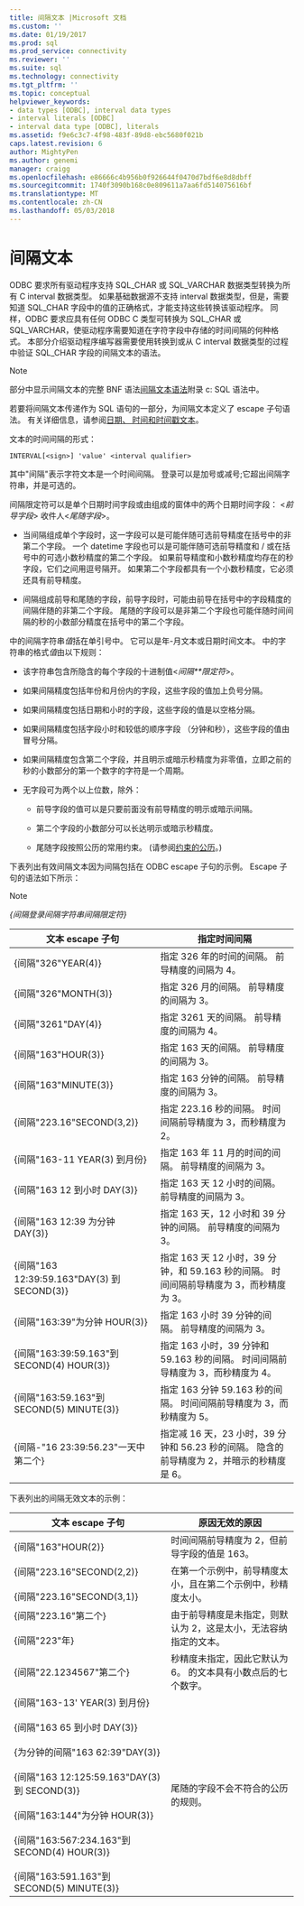 ```yaml
---
title: 间隔文本 |Microsoft 文档
ms.custom: ''
ms.date: 01/19/2017
ms.prod: sql
ms.prod_service: connectivity
ms.reviewer: ''
ms.suite: sql
ms.technology: connectivity
ms.tgt_pltfrm: ''
ms.topic: conceptual
helpviewer_keywords:
- data types [ODBC], interval data types
- interval literals [ODBC]
- interval data type [ODBC], literals
ms.assetid: f9e6c3c7-4f98-483f-89d8-ebc5680f021b
caps.latest.revision: 6
author: MightyPen
ms.author: genemi
manager: craigg
ms.openlocfilehash: e86666c4b956b0f926644f0470d7bdf6e8d8dbff
ms.sourcegitcommit: 1740f3090b168c0e809611a7aa6fd514075616bf
ms.translationtype: MT
ms.contentlocale: zh-CN
ms.lasthandoff: 05/03/2018
---
```

# <a name="interval-literals"></a>间隔文本
ODBC 要求所有驱动程序支持 SQL_CHAR 或 SQL_VARCHAR 数据类型转换为所有 C interval 数据类型。 如果基础数据源不支持 interval 数据类型，但是，需要知道 SQL_CHAR 字段中的值的正确格式，才能支持这些转换该驱动程序。 同样，ODBC 要求应具有任何 ODBC C 类型可转换为 SQL_CHAR 或 SQL_VARCHAR，使驱动程序需要知道在字符字段中存储的时间间隔的何种格式。 本部分介绍驱动程序编写器需要使用转换到或从 C interval 数据类型的过程中验证 SQL_CHAR 字段的间隔文本的语法。  
  
> [!NOTE]  
>  部分中显示间隔文本的完整 BNF 语法[间隔文本语法](../../../odbc/reference/appendixes/interval-literal-syntax.md)附录 c: SQL 语法中。  
  
 若要将间隔文本传递作为 SQL 语句的一部分，为间隔文本定义了 escape 子句语法。 有关详细信息，请参阅[日期、 时间和时间戳文本](../../../odbc/reference/develop-app/date-time-and-timestamp-literals.md)。  
  
 文本的时间间隔的形式：  
  
```  
INTERVAL[<sign>] 'value' <interval qualifier>  
```  
  
 其中"间隔"表示字符文本是一个时间间隔。 登录可以是加号或减号;它超出间隔字符串，并是可选的。  
  
 间隔限定符可以是单个日期时间字段或由组成的窗体中的两个日期时间字段： \<*前导字段*> 收件人\<*尾随字段*>。  
  
-   当间隔组成单个字段时，这一字段可以是可能伴随可选前导精度在括号中的非第二个字段。 一个 datetime 字段也可以是可能伴随可选前导精度和 / 或在括号中的可选小数秒精度的第二个字段。 如果前导精度和小数秒精度均存在的秒字段，它们之间用逗号隔开。 如果第二个字段都具有一个小数秒精度，它必须还具有前导精度。  
  
-   间隔组成前导和尾随的字段，前导字段时，可能由前导在括号中的字段精度的间隔伴随的非第二个字段。 尾随的字段可以是非第二个字段也可能伴随时间间隔的秒的小数部分精度在括号中的第二个字段。  
  
 中的间隔字符串*值*括在单引号中。 它可以是年-月文本或日期时间文本。 中的字符串的格式*值*由以下规则：  
  
-   该字符串包含所隐含的每个字段的十进制值\<*间隔**限定符*>。  
  
-   如果间隔精度包括年份和月份内的字段，这些字段的值加上负号分隔。  
  
-   如果间隔精度包括日期和小时的字段，这些字段的值是以空格分隔。  
  
-   如果间隔精度包括字段小时和较低的顺序字段 （分钟和秒），这些字段的值由冒号分隔。  
  
-   如果间隔精度包含第二个字段，并且明示或暗示秒精度为非零值，立即之前的秒的小数部分的第一个数字的字符是一个周期。  
  
-   无字段可为两个以上位数，除外：  
  
    -   前导字段的值可以是只要前面没有前导精度的明示或暗示间隔。  
  
    -   第二个字段的小数部分可以长达明示或暗示秒精度。  
  
    -   尾随字段按照公历的常用约束。 (请参阅[约束的公历](../../../odbc/reference/appendixes/constraints-of-the-gregorian-calendar.md)。)  
  
 下表列出有效间隔文本因为间隔包括在 ODBC escape 子句的示例。 Escape 子句的语法如下所示：  
  
> [!NOTE]  
>  *{间隔登录间隔字符串间隔限定符}*  
  
|文本 escape 子句|指定时间间隔|  
|---------------------------|------------------------|  
|{间隔"326"YEAR(4)}|指定 326 年的时间的间隔。 前导精度的间隔为 4。|  
|{间隔"326"MONTH(3)}|指定 326 月的间隔。 前导精度的间隔为 3。|  
|{间隔"3261"DAY(4)}|指定 3261 天的间隔。 前导精度的间隔为 4。|  
|{间隔"163"HOUR(3)}|指定 163 天的间隔。 前导精度的间隔为 3。|  
|{间隔"163"MINUTE(3)}|指定 163 分钟的间隔。 前导精度的间隔为 3。|  
|{间隔"223.16"SECOND(3,2)}|指定 223.16 秒的间隔。 时间间隔前导精度为 3，而秒精度为 2。|  
|{间隔"163-11 YEAR(3) 到月份}|指定 163 年 11 月的时间的间隔。 前导精度的间隔为 3。|  
|{间隔"163 12 到小时 DAY(3)}|指定 163 天 12 小时的间隔。 前导精度的间隔为 3。|  
|{间隔"163 12:39 为分钟 DAY(3)}|指定 163 天，12 小时和 39 分钟的间隔。 前导精度的间隔为 3。|  
|{间隔"163 12:39:59.163"DAY(3) 到 SECOND(3)}|指定 163 天 12 小时，39 分钟，和 59.163 秒的间隔。 时间间隔前导精度为 3，而秒精度为 3。|  
|{间隔"163:39"为分钟 HOUR(3)}|指定 163 小时 39 分钟的间隔。 前导精度的间隔为 3。|  
|{间隔"163:39:59.163"到 SECOND(4) HOUR(3)}|指定 163 小时，39 分钟和 59.163 秒的间隔。 时间间隔前导精度为 3，而秒精度为 4。|  
|{间隔"163:59.163"到 SECOND(5) MINUTE(3)}|指定 163 分钟 59.163 秒的间隔。 时间间隔前导精度为 3，而秒精度为 5。|  
|{间隔-"16 23:39:56.23"一天中第二个}|指定减 16 天，23 小时，39 分钟和 56.23 秒的间隔。 隐含的前导精度为 2，并暗示的秒精度是 6。|  
  
 下表列出的间隔无效文本的示例：  
  
|文本 escape 子句|原因无效的原因|  
|---------------------------|------------------------|  
|{间隔"163"HOUR(2)}|时间间隔前导精度为 2，但前导字段的值是 163。|  
|{间隔"223.16"SECOND(2,2)}<br /><br /> {间隔"223.16"SECOND(3,1)}|在第一个示例中，前导精度太小，且在第二个示例中，秒精度太小。|  
|{间隔"223.16"第二个}<br /><br /> {间隔"223"年}|由于前导精度是未指定，则默认为 2，这是太小，无法容纳指定的文本。|  
|{间隔"22.1234567"第二个}|秒精度未指定，因此它默认为 6。 的文本具有小数点后的七个数字。|  
|{间隔"163-13' YEAR(3) 到月份}<br /><br /> {间隔"163 65 到小时 DAY(3)}<br /><br /> {为分钟的间隔"163 62:39"DAY(3)}<br /><br /> {间隔"163 12:125:59.163"DAY(3) 到 SECOND(3)}<br /><br /> {间隔"163:144"为分钟 HOUR(3)}<br /><br /> {间隔"163:567:234.163"到 SECOND(4) HOUR(3)}<br /><br /> {间隔"163:591.163"到 SECOND(5) MINUTE(3)}|尾随的字段不会不符合的公历的规则。|
